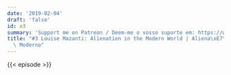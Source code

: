 ```yaml
---
date: '2019-02-04'
draft: 'false'
id: e3
summary: 'Support me on Patreon / Deem-me o vosso suporte em: https://www.patreon.com/thedissenter'
title: "#3 Louise Mazanti: Alienation in the Modern World | Aliena\xE7\xE3o no Mundo\
  \ Moderno"
---
```

{{< episode >}}
